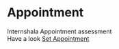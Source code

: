 # Appointment
Internshala Appointment assessment <br>
Have a look [Set Appointment](https://anonymous372.github.io/Appointment/)
